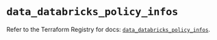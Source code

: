 # `data_databricks_policy_infos`

Refer to the Terraform Registry for docs: [`data_databricks_policy_infos`](https://registry.terraform.io/providers/databricks/databricks/1.93.0/docs/data-sources/policy_infos).
